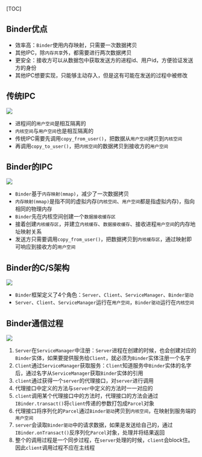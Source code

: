 [TOC]

## Binder优点
* 效率高：`Binder`使用内存映射，只需要一次数据拷贝
* 其他IPC，除`内存共享`外，都需要进行两次数据拷贝
* 更安全：接收方可以从数据包中获取发送方的进程id、用户id，方便验证发送方的身份
* 其他IPC想要实现，只能够主动存入，但是这有可能在发送的过程中被修改

## 传统IPC

![](https://raw.githubusercontent.com/gxd523/PictureBed/master/ipc_other.jpg)

* 进程间的`用户空间`是相互隔离的
* `内核空间`与`用户空间`也是相互隔离的
* 传统IPC需要先调用`copy_from_user()`，把数据从`用户空间`拷贝到`内核空间`
* 再调用`copy_to_user()`，把`内核空间`的数据拷贝到接收方的`用户空间`

## Binder的IPC

![](https://raw.githubusercontent.com/gxd523/PictureBed/master/ipc_binder.jpg)

* `Binder`基于`内存映射(mmap)`，减少了一次数据拷贝
* `内存映射(mmap)`是指不同的虚拟内存(`内核空间`、`用户空间`都是指虚拟内存)，指向相同的物理内存
* `Binder`先在内核空间创建一个`数据接收缓存区`
* 接着创建`内核缓存区`，并建立`内核缓存`、`数据接收缓存`、接收进程`用户空间`的内存地址映射关系
* 发送方只需要调用`copy_from_user()`，把数据拷贝到`内核缓存区`，通过映射即可响应到接收方的`用户空间`

## Binder的C/S架构

![](https://raw.githubusercontent.com/gxd523/PictureBed/master/binder_cs.jpg)

* `Binder`框架定义了4个角色：`Server`、`Client`、`ServiceManager`、`Binder驱动`
* `Server`、`Client`、`ServiceManager`运行在`用户空间`，`Binder驱动`运行在`内核空间`

## Binder通信过程

![](https://raw.githubusercontent.com/gxd523/PictureBed/master/binder_abstract.jpg)

1. `Server`在`ServiceManager`中注册：`Server`进程在创建的时候，也会创建对应的`Binder`实体，如果要提供服务给`Client`，就必须为`Binder`实体注册一个名字
2. `Client`通过`ServiceManager`获取服务：`Client`知道服务中`Binder`实体的名字后，通过名字从`ServiceManager`获取`Binder`实体的引用
3. `client`通过获得一个`server`的代理接口，对`server`进行调用
4. 代理接口中定义的方法与`server`中定义的方法时一一对应的
5. `client`调用某个代理接口中的方法时，代理接口的方法会通过`IBinder.transact()`将`client`传递的参数打包成`Parcel`对象
6. 代理接口将序列化的`Parcel`通过`Binder驱动`拷贝到`内核空间`，在映射到服务端的`用户空间`
7. `server`会读取`Binder驱动`中的请求数据，如果是发送给自己的，通过`IBinder.onTransact()`反序列化`Parcel`对象，处理并将结果返回
8. 整个的调用过程是一个同步过程，在`server`处理的时候，`client`会block住。因此`client`调用过程不应在主线程